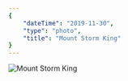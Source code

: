 ```yaml
---
{
    "dateTime": "2019-11-30",
    "type": "photo",
    "title": "Mount Storm King"
}
---
```

![Mount Storm King][mk]

[mk]: /img/20191130-mount-storm-king.jpg